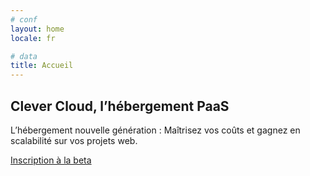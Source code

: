 ```yaml
---
# conf
layout: home
locale: fr

# data
title: Accueil
---
```

## Clever Cloud, l’hébergement PaaS

L’hébergement nouvelle génération : Maîtrisez vos coûts et gagnez en scalabilité sur vos projets web.

<a class="btn btn-primary btn-large" href="/fr/#login-signup">Inscription à la beta</a>
